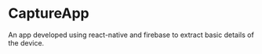# CaptureApp
An app developed using react-native and firebase to extract basic details of the device.
